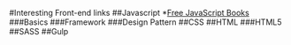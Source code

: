 #Interesting Front-end links
##Javascript
*[Free JavaScript Books](https://medium.com/web-development-zone/free-javascript-books-8383ff79576a#.4iqn72x2r)
###Basics
###Framework
###Design Pattern
##CSS
##HTML
###HTML5
##SASS
##Gulp